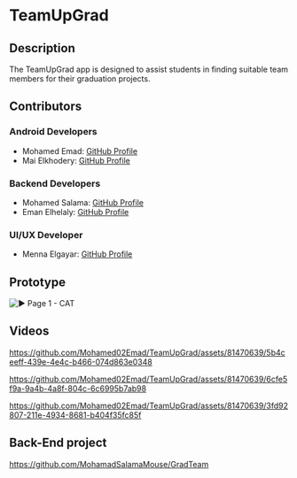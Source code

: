 # TeamUpGrad


## Description
The TeamUpGrad app is designed to assist students in finding suitable team members for their graduation projects.

## Contributors

### Android Developers
- Mohamed Emad: [GitHub Profile](https://github.com/Mohamed02Emad)
- Mai Elkhodery: [GitHub Profile](https://github.com/maielkhodery)

### Backend Developers
- Mohamed Salama: [GitHub Profile](https://github.com/MohamadSalamaMouse)
- Eman Elhelaly: [GitHub Profile](https://github.com/EmanElhelaly11)

### UI/UX Developer
- Menna Elgayar: [GitHub Profile](https://github.com/MennaElgyar)

## Prototype
![▶ Page 1 - CAT](https://github.com/Mohamed02Emad/TeamUpGrad/assets/108477138/7c86770a-9d21-41b1-aad0-acba07e3b9c0)


## Videos

https://github.com/Mohamed02Emad/TeamUpGrad/assets/81470639/5b4ceeff-439e-4e4c-b466-074d863e0348


https://github.com/Mohamed02Emad/TeamUpGrad/assets/81470639/6cfe5f9a-9a4b-4a8f-804c-6c6995b7ab98


https://github.com/Mohamed02Emad/TeamUpGrad/assets/81470639/3fd92807-211e-4934-8681-b404f35fc85f

## Back-End project 

https://github.com/MohamadSalamaMouse/GradTeam
